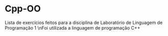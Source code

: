 # Cpp-OO
Lista de exercícios feitos para a disciplina de Laboratório de Linguagem de Programação 1
\nFoi utilizada a linguagem de programação C++
